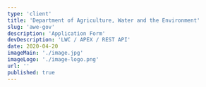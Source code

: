 ```yaml
---
type: 'client'
title: 'Department of Agriculture, Water and the Environment'
slug: 'awe-gov'
description: 'Application Form'
devDescription: 'LWC / APEX / REST API'
date: 2020-04-20
imageMain: './image.jpg'
imageLogo: './image-logo.png'
url: ''
published: true
---
```

